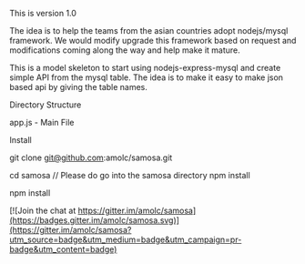 This is version 1.0 

The idea is to help the teams from the asian countries adopt nodejs/mysql framework. We would modify upgrade this framework based on request and modifications coming along the way and help make it mature.

This is a model skeleton to start using nodejs-express-mysql and create simple API from the mysql table.
The idea is to make it easy to make json based api by giving the table names.

Directory Structure

app.js - Main File


Install



git clone git@github.com:amolc/samosa.git

cd samosa // Please do go into the samosa directory
npm install 
 
npm install 


[![Join the chat at https://gitter.im/amolc/samosa](https://badges.gitter.im/amolc/samosa.svg)](https://gitter.im/amolc/samosa?utm_source=badge&utm_medium=badge&utm_campaign=pr-badge&utm_content=badge)